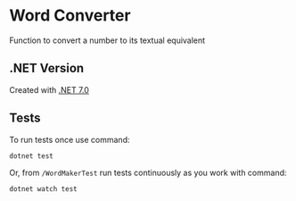 # Word Converter

Function to convert a number to its textual equivalent

## .NET Version

Created with [.NET 7.0](https://dotnet.microsoft.com/en-us/download)

## Tests

To run tests once use command:

`dotnet test`

Or, from `/WordMakerTest` run tests continuously as you work with command:

`dotnet watch test`
